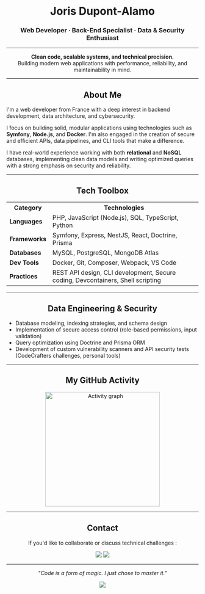 <h1 align="center">Joris Dupont-Alamo</h1>
<h3 align="center">Web Developer · Back-End Specialist · Data & Security Enthusiast</h3>

<hr/>

<p align="center">
  <strong>Clean code, scalable systems, and technical precision.</strong><br/>
  Building modern web applications with performance, reliability, and maintainability in mind.
</p>

---

<h2 align="center">About Me</h2>

I'm a web developer from France with a deep interest in backend development, data architecture, and cybersecurity.

I focus on building solid, modular applications using technologies such as **Symfony**, **Node.js**, and **Docker**. I'm also engaged in the creation of secure and efficient APIs, data pipelines, and CLI tools that make a difference.

I have real-world experience working with both **relational** and **NoSQL** databases, implementing clean data models and writing optimized queries with a strong emphasis on security and reliability.

---

<h2 align="center">Tech Toolbox</h2>

<div align="center">

<table>
  <tr>
    <th>Category</th>
    <th>Technologies</th>
  </tr>
  <tr>
    <td><strong>Languages</strong></td>
    <td>PHP, JavaScript (Node.js), SQL, TypeScript, Python</td>
  </tr>
  <tr>
    <td><strong>Frameworks</strong></td>
    <td>Symfony, Express, NestJS, React, Doctrine, Prisma</td>
  </tr>
  <tr>
    <td><strong>Databases</strong></td>
    <td>MySQL, PostgreSQL, MongoDB Atlas</td>
  </tr>
  <tr>
    <td><strong>Dev Tools</strong></td>
    <td>Docker, Git, Composer, Webpack, VS Code</td>
  </tr>
  <tr>
    <td><strong>Practices</strong></td>
    <td>REST API design, CLI development, Secure coding, Devcontainers, Shell scripting</td>
  </tr>
</table>

</div>

---

<h2 align="center">Data Engineering & Security</h2>

- Database modeling, indexing strategies, and schema design  
- Implementation of secure access control (role-based permissions, input validation)  
- Query optimization using Doctrine and Prisma ORM  
- Development of custom vulnerability scanners and API security tests (CodeCrafters challenges, personal tools)  

---

<h2 align="center">My GitHub Activity</h2>

<div align="center">
  <img src="https://github-readme-activity-graph.vercel.app/graph?username=Baylox&radius=16&theme=react&area=true" height="300" alt="Activity graph" />
</div>

---

<h2 align="center">Contact</h2>

<p align="center">
  If you'd like to collaborate or discuss technical challenges :
</p>

<p align="center">
  <a href="mailto:jdupontalamo@gmail.com"><img src="https://img.shields.io/badge/Email-jdupontalamo@gmail.com-blue?style=flat-square&logo=gmail" /></a>
  <a href="https://www.linkedin.com/in/joris-dupont-alamo-8784aa33a"><img src="https://img.shields.io/badge/LinkedIn-Joris%20Dupont--Alamo-blue?style=flat-square&logo=linkedin" /></a>
</p>

---

<p align="center"><em>"Code is a form of magic. I just chose to master it."</em></p>

<p align="center">
  <img src="https://img.shields.io/badge/Status-Open%20to%20Work-success?style=flat-square" />
</p>



